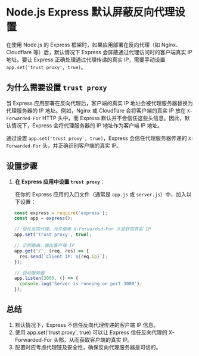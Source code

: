 # Node.js Express 默认屏蔽反向代理设置

在使用 Node.js 的 Express 框架时，如果应用部署在反向代理（如 Nginx、Cloudflare 等）后，默认情况下 Express 会屏蔽通过代理访问时的客户端真实 IP 地址。要让 Express 正确处理通过代理传递的真实 IP，需要手动设置 `app.set('trust proxy', true)`。

## 为什么需要设置 `trust proxy`

当 Express 应用部署在反向代理后，客户端的真实 IP 地址会被代理服务器替换为代理服务器的 IP 地址。例如，Nginx 或 Cloudflare 会将客户端的真实 IP 放在 `X-Forwarded-For` HTTP 头中，而 Express 默认并不会信任这些头信息。因此，默认情况下，Express 会将代理服务器的 IP 地址作为客户端 IP 地址。

通过设置 `app.set('trust proxy', true)`，Express 会信任代理服务器传递的 `X-Forwarded-For` 头，并正确识别客户端的真实 IP。

## 设置步骤

1. **在 Express 应用中设置 `trust proxy`**：

   在你的 Express 应用的入口文件（通常是 `app.js` 或 `server.js`）中，加入以下设置：

```javascript
   const express = require('express');
   const app = express();

   // 信任反向代理，允许使用 X-Forwarded-For 头部获取真实 IP
   app.set('trust proxy', true);

   // 示例路由，输出客户端 IP
   app.get('/', (req, res) => {
     res.send(`Client IP: ${req.ip}`);
   });

   // 启动服务器
   app.listen(3000, () => {
     console.log('Server is running on port 3000');
   });
```

## 总结

1. 默认情况下，Express 不信任反向代理传递的客户端 IP 信息。
2. 使用 app.set('trust proxy', true) 可以让 Express 信任反向代理的 X-Forwarded-For 头部，从而获取客户端的真实 IP。
3. 配置时应考虑代理链及安全性，确保反向代理服务器是可信的。
